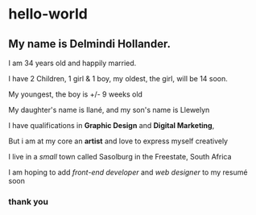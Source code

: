 # hello-world

## My name is Delmindi Hollander.

I am 34 years old and happily married. 

I have 2 Children, 1 girl & 1 boy, my oldest, the girl, will be 14 soon.

My youngest, the boy is +/- 9 weeks old

My daughter's name is Ilané, and my son's name is Llewelyn

I have qualifications in **Graphic Design** and **Digital Marketing**,

But i am at my core an **artist** and love to express myself creatively

I live in a *small* town called Sasolburg in the Freestate, South Africa 

I am hoping to add *front-end developer* and *web designer* to my resumé soon 

### thank you ###
